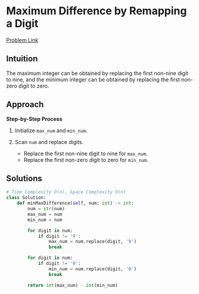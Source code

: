 **Maximum Difference by Remapping a Digit**
=
[Problem Link](https://leetcode.com/problems/maximum-difference-by-remapping-a-digit/description)

## Intuition
The maximum integer can be obtained by replacing the first non-nine digit to nine, and the minimum integer 
can be obtained by replacing the first non-zero digit to zero.

## Approach
**Step-by-Step Process**

1. Initialize `max_num` and `min_num`.

2. Scan `num` and replace digits.
    - Replace the first non-nine digit to nine for `max_num`.
    - Replace the first non-zero digit to zero for `min_num`.
  
## Solutions
```python
# Time Complexity O(n), Space Complexity O(n)
class Solution:
    def minMaxDifference(self, num: int) -> int:
        num = str(num)
        max_num = num
        min_num = num

        for digit in num:
            if digit != '9':
                max_num = num.replace(digit, '9')
                break

        for digit in num:
            if digit != '0':
                min_num = num.replace(digit, '0')
                break

        return int(max_num) - int(min_num)
```
